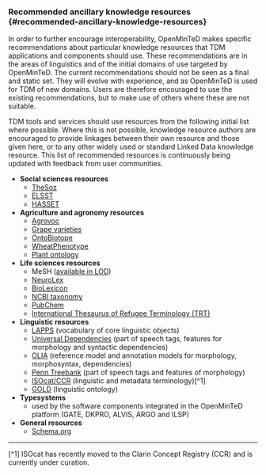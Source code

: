 ### ​Recommended ancillary knowledge resources {#recommended-ancillary-knowledge-resources}

In order to further encourage interoperability, OpenMinTeD makes specific recommendations about particular knowledge resources that TDM applications and components should use. These recommendations are in the areas of linguistics and of the initial domains of use targeted by OpenMinTeD. The current recommendations should not be seen as a final and static set. They will evolve with experience, and as OpenMinTeD is used for TDM of new domains. Users are therefore encouraged to use the existing recommendations, but to make use of others where these are not suitable.

TDM tools and services should use resources from the following initial list where possible. Where this is not possible, knowledge resource authors are encouraged to provide linkages between their own resource and those given here, or to any other widely used or standard Linked Data knowledge resource. This list of recommended resources is continuously being updated with feedback from user communities.

* **Social sciences resources**
  * [TheSoz](http://www.gesis.org/en/services/research/tools/social-science-thesaurus/)
  * [ELSST](https://elsst.ukdataservice.ac.uk/)
  * [HASSET](https://hasset.ukdataservice.ac.uk/)
* **Agriculture and agronomy resources**
  * [Agrovoc](http://aims.fao.org/agrovoc)
  * [Grape varieties](http://www.oiv.int/)
  * [OntoBiotope](http://agroportal.lirmm.fr/ontologies/ONTOBIOTOPE)
  * [WheatPhenotype](http://agroportal.lirmm.fr/ontologies/WHEATPHENOTYPE)
  * [Plant ontology](http://browser.planteome.org/amigo)
* **Life sciences resources**
  * MeSH \([available in LOD](http://hhs.github.io/meshrdf/)\)
  * [NeuroLex](http://www.neurolex.org/)
  * [BioLexicon](http://catalog.elra.info/product_info.php?products_id=1113)
  * [NCBI taxonomy](https://www.ncbi.nlm.nih.gov/taxonomy)
  * [PubChem](https://pubchem.ncbi.nlm.nih.gov/)
  * [International Thesaurus of Refugee Terminology \(TRT\)](http://www.refugeethesaurus.org)
* **Linguistic resources**
  * [LAPPS](http://vocab.lappsgrid.org/) \(vocabulary of core linguistic objects\)
  * [Universal Dependencies](http://universaldependencies.org) \(part of speech tags, features for morphology and syntactic dependencies\)
  * [OLIA](http://acoli.cs.uni-frankfurt.de/resources/olia/) \(reference model and annotation models for morphology, morphosyntax, dependencies\)
  * [Penn Treebank](http://repository.upenn.edu/cgi/viewcontent.cgi?article=1603&context=cis_reports) \(part of speech tags and features of morphology\)
  * [ISOcat/CCR](https://www.clarin.eu/ccr) \(linguistic and metadata terminology\)[^1]
  * [GOLD](http://linguistics-ontology.org/version) \(linguistic ontology\)
* **Typesystems**
  * used by the software components integrated in the OpenMinTeD platform \(GATE, DKPRO, ALVIS, ARGO and ILSP\)
* **General resources**
  * [Schema.org](http://schema.org/)

---

[^1] ISOcat has recently moved to the Clarin Concept Registry \(CCR\) and is currently under curation.

